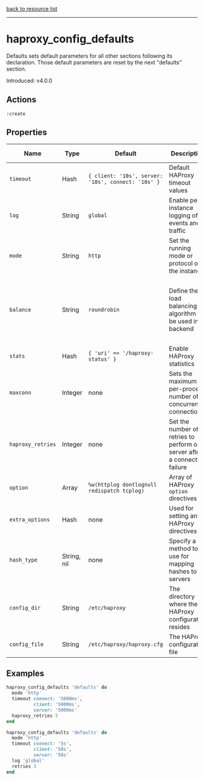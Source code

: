 [back to resource list](https://github.com/sous-chefs/haproxy#resources)

---

# haproxy_config_defaults

Defaults sets default parameters for all other sections following its declaration. Those default parameters are reset by the next "defaults" section.

Introduced: v4.0.0

## Actions

`:create`

## Properties

| Name | Type |  Default | Description | Allowed Values
| -- | -- | -- | -- | -- |
| `timeout` | Hash | `{ client: '10s', server: '10s', connect: '10s' }` | Default HAProxy timeout values |
| `log` | String | `global` | Enable per-instance logging of events and traffic |
| `mode` |  String | `http` | Set the running mode or protocol of the instance | `http`, `tcp`
| `balance` | String | `roundrobin` | Define the load balancing algorithm to be used in a backend | `roundrobin static-rr`, `leastconn`, `first`, `source`, `uri`, `url_param`, `header`, `rdp-cookie`
| `stats` | Hash | `{ 'uri' => '/haproxy-status' }` | Enable HAProxy statistics |
| `maxconn` | Integer | none | Sets the maximum per-process number of concurrent connections |
| `haproxy_retries` | Integer | none | Set the number of retries to perform on a server after a connection failure |
| `option` |  Array | `%w(httplog dontlognull redispatch tcplog)` | Array of HAProxy `option` directives |
| `extra_options` |  Hash | none | Used for setting any HAProxy directives |
| `hash_type` |  String, nil | none | Specify a method to use for mapping hashes to servers | `consistent`, `map-based`, `nil`
| `config_dir` |  String | `/etc/haproxy` | The directory where the HAProxy configuration resides | Valid directory
| `config_file` |  String | `/etc/haproxy/haproxy.cfg` | The HAProxy configuration file | Valid file name

## Examples

```ruby
haproxy_config_defaults 'defaults' do
  mode 'http'
  timeout connect: '5000ms',
          client: '5000ms',
          server: '5000ms'
  haproxy_retries 5
end
```

```ruby
haproxy_config_defaults 'defaults' do
  mode 'http'
  timeout connect: '5s',
          client: '50s',
          server: '50s'
  log 'global'
  retries 3
end
```
